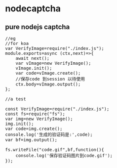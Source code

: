 # nodecaptcha

pure nodejs captcha
-------
<pre>
//eg
//for koa 
var VerifyImage=require("./index.js");
module.exports=async (ctx,next)=>{
    await next();
    var vImage=new VerifyImage();
    vImage.init();
    var code=vImage.create();
    //保存code 到session 以待使用
    ctx.body=vImage.output();
};

//a test

const VerifyImage=require("./index.js");
const fs=require("fs");
var img=new VerifyImage();
img.init();
var code=img.create();
console.log('生成的验证码是:',code);
var bf=img.output();

fs.writeFile("code.gif",bf,function(){
    console.log('保存验证码图片到code.gif');
});
</pre>
